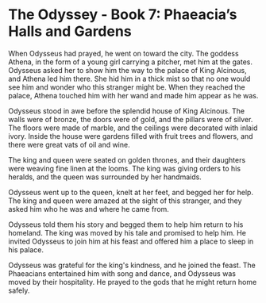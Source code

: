 
# The Odyssey - Book 7: Phaeacia’s Halls and Gardens

When Odysseus had prayed, he went on toward the city. The goddess Athena, in the form of a young girl carrying a pitcher, met him at the gates. Odysseus asked her to show him the way to the palace of King Alcinous, and Athena led him there. She hid him in a thick mist so that no one would see him and wonder who this stranger might be. When they reached the palace, Athena touched him with her wand and made him appear as he was.

Odysseus stood in awe before the splendid house of King Alcinous. The walls were of bronze, the doors were of gold, and the pillars were of silver. The floors were made of marble, and the ceilings were decorated with inlaid ivory. Inside the house were gardens filled with fruit trees and flowers, and there were great vats of oil and wine.

The king and queen were seated on golden thrones, and their daughters were weaving fine linen at the looms. The king was giving orders to his heralds, and the queen was surrounded by her handmaids. 

Odysseus went up to the queen, knelt at her feet, and begged her for help. The king and queen were amazed at the sight of this stranger, and they asked him who he was and where he came from.

Odysseus told them his story and begged them to help him return to his homeland. The king was moved by his tale and promised to help him. He invited Odysseus to join him at his feast and offered him a place to sleep in his palace.

Odysseus was grateful for the king's kindness, and he joined the feast. The Phaeacians entertained him with song and dance, and Odysseus was moved by their hospitality. He prayed to the gods that he might return home safely.

